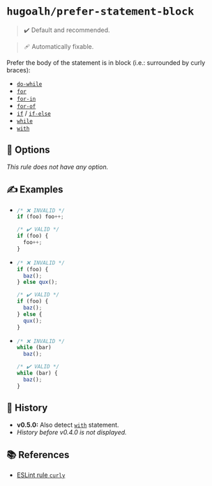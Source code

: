 # `hugoalh/prefer-statement-block`

> ✔️ Default and recommended.

> 🩹 Automatically fixable.

Prefer the body of the statement is in block (i.e.: surrounded by curly braces):

- [`do-while`][ecmascript-do-while]
- [`for`][ecmascript-for]
- [`for-in`][ecmascript-for-in]
- [`for-of`][ecmascript-for-of]
- [`if`][ecmascript-if] / [`if-else`][ecmascript-if]
- [`while`][ecmascript-while]
- [`with`][ecmascript-with]

## 🔧 Options

*This rule does not have any option.*

## ✍️ Examples

- ```ts
  /* ❌ INVALID */
  if (foo) foo++;

  /* ✔️ VALID */
  if (foo) {
    foo++;
  }
  ```
- ```ts
  /* ❌ INVALID */
  if (foo) {
    baz();
  } else qux();

  /* ✔️ VALID */
  if (foo) {
    baz();
  } else {
    qux();
  }
  ```
- ```ts
  /* ❌ INVALID */
  while (bar)
    baz();

  /* ✔️ VALID */
  while (bar) {
    baz();
  }
  ```

## 📜 History

- **v0.5.0:** Also detect [`with`][ecmascript-with] statement.
- *History before v0.4.0 is not displayed.*

## 📚 References

- [ESLint rule `curly`](https://eslint.org/docs/latest/rules/curly)

[ecmascript-do-while]: https://developer.mozilla.org/en-US/docs/Web/JavaScript/Reference/Statements/do...while
[ecmascript-for]: https://developer.mozilla.org/en-US/docs/Web/JavaScript/Reference/Statements/for
[ecmascript-for-in]: https://developer.mozilla.org/en-US/docs/Web/JavaScript/Reference/Statements/for...in
[ecmascript-for-of]: https://developer.mozilla.org/en-US/docs/Web/JavaScript/Reference/Statements/for...of
[ecmascript-if]: https://developer.mozilla.org/en-US/docs/Web/JavaScript/Reference/Statements/if...else
[ecmascript-while]: https://developer.mozilla.org/en-US/docs/Web/JavaScript/Reference/Statements/while
[ecmascript-with]: https://developer.mozilla.org/en-US/docs/Web/JavaScript/Reference/Statements/with
